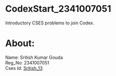 # CodexStart_2341007051
Introductory CSES problems to join Codex.

# About:  
Name: Sritish Kumar Gouda <br>
Reg_No: 2341007051 <br>
Cses Id: [Sritish_13](https://cses.fi/user/195030) <br>
